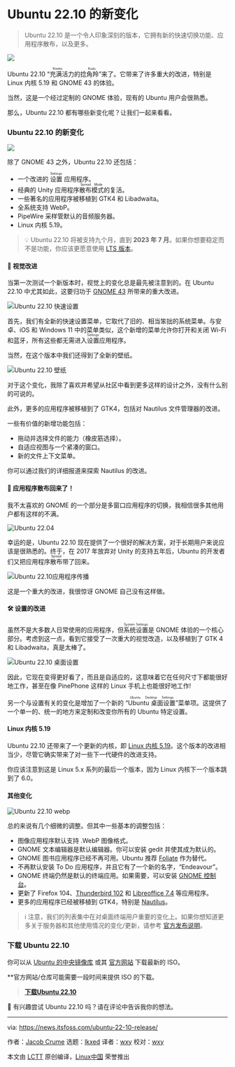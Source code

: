 [#]: subject: "Ubuntu 22.10 Is Here!"
[#]: via: "https://news.itsfoss.com/ubuntu-22-10-release/"
[#]: author: "Jacob Crume https://news.itsfoss.com/author/jacob/"
[#]: collector: "lkxed"
[#]: translator: "wxy"
[#]: reviewer: "wxy"
[#]: publisher: "wxy"
[#]: url: "https://linux.cn/article-15171-1.html"

Ubuntu 22.10 的新变化
======

> Ubuntu 22.10 是一个令人印象深刻的版本，它拥有新的快速切换功能、应用程序散布，以及更多。

![](https://img.linux.net.cn/data/attachment/album/202210/24/101545l1jae18e1881ee19.jpg)

Ubuntu 22.10 “<ruby>充满活力的捻角羚<rt>Kinetic Kudu</rt></ruby>”来了。它带来了许多重大的改进，特别是 Linux 内核 5.19 和 GNOME 43 的体验。

当然，这是一个经过定制的 GNOME 体验，现有的 Ubuntu 用户会很熟悉。

那么，Ubuntu 22.10 都有哪些新变化呢？让我们一起来看看。

### Ubuntu 22.10 的新变化

![][2]

除了 GNOME 43 之外，Ubuntu 22.10 还包括：

- 一个改进的 <ruby>设置<rt>Settings</rt></ruby> 应用程序。
- 经典的 Unity 应用程序<ruby>散布模式<rt>Spread Mode</rt></ruby>的复活。
- 一些著名的应用程序被移植到 GTK4 和 Libadwaita。
- 全系统支持 WebP。
- PipeWire 采样管默认的音频服务器。
- Linux 内核 5.19。

> 💡 Ubuntu 22.10 将被支持九个月，直到 **2023 年 7 月**。如果你想要稳定而不是功能，你应该更愿意使用 [LTS 版本][3]。

#### 🎨 视觉改进

当第一次测试一个新版本时，视觉上的变化总是最先被注意到的。在 Ubuntu 22.10 中尤其如此，这要归功于 [GNOME 43][4] 所带来的重大改进。

![Ubuntu 22.10 快速设置][5]

首先，我们有全新的快速设置菜单，它取代了旧的、相当笨拙的系统菜单。与安卓、iOS 和 Windows 11 中的菜单类似，这个新增的菜单允许你打开和关闭 Wi-Fi 和蓝牙，所有这些都无需进入<ruby>设置<rt>Settings</rt></ruby>应用程序。

当然，在这个版本中我们还得到了全新的壁纸。

![Ubuntu 22.10 壁纸][6]

对于这个变化，我除了喜欢并希望从社区中看到更多这样的设计之外，没有什么别的可说的。

此外，更多的应用程序被移植到了 GTK4，包括对 Nautilus 文件管理器的改进。

一些有价值的新增功能包括：

- 拖动并选择文件的能力（橡皮筋选择）。
- 自适应视图与一个紧凑的窗口。
- 新的文件上下文菜单。

你可以通过我们的详细报道来探索 Nautilus 的改进。

#### 👴 应用程序散布回来了！

我不太喜欢的 GNOME 的一个部分是多窗口应用程序的切换，我相信很多其他用户都有这样的不满。

![Ubuntu 22.04][7]

幸运的是，Ubuntu 22.10 现在提供了一个很好的解决方案，对于长期用户来说应该是很熟悉的。终于，在 2017 年放弃对 Unity 的支持五年后，Ubuntu 的开发者们又把应用程序<ruby>散布<rt>Spread</rt></ruby>带了回来。

![Ubuntu 22.10应用程序传播][8]

这是一个重大的改进，我很惊讶 GNOME 自己没有这样做。

#### 🛠️ 设置的改进

虽然不是大多数人日常使用的应用程序，但<ruby>系统设置<rt>System Settings</rt></ruby>是 GNOME 体验的一个核心部分。考虑到这一点，看到它接受了一次重大的视觉改造，以及移植到了 GTK 4 和 Libadwaita，真是太棒了。

![Ubuntu 22.10 桌面设置][9]

因此，它现在变得更好看了，而且是自适应的，这意味着它在任何尺寸下都能很好地工作，甚至在像 PinePhone 这样的 Linux 手机上也能很好地工作!

另一个与设置有关的变化是增加了一个新的 “<ruby>Ubuntu 桌面设置<rt>Ubuntu Desktop Settings</rt></ruby>”菜单项。这提供了一个单一的、统一的地方来定制和改变你所有的 Ubuntu 特定设置。

#### Linux 内核 5.19

Ubuntu 22.10 还带来了一个更新的内核，即 [Linux 内核 5.19][10]。这个版本的改进相当少，尽管它确实带来了对一些下一代硬件的改进支持。

你应该注意到这是 Linux 5.x 系列的最后一个版本，因为 Linux 内核下一个版本跳到了 6.0。

#### 其他变化

![Ubuntu 22.10 webp][11]

总的来说有几个细微的调整。但其中一些基本的调整包括：

- 图像应用程序默认支持 .WebP 图像格式。
- GNOME 文本编辑器是默认编辑器。你可以安装 gedit 并使其成为默认的。
- GNOME 图书应用程序已经不再可用。Ubuntu 推荐 [Foliate][12] 作为替代。
- 不再默认安装 To Do 应用程序，并且它有了一个新的名字，“Endeavour”。
- GNOME 终端仍然是默认的终端应用。如果需要，可以安装 [GNOME 控制台][13]。
- 更新了 Firefox 104、[Thunderbird 102][14] 和 [Libreoffice 7.4][15] 等应用程序。
- 更多的应用程序已经被移植到 GTK4，特别是 [Nautilus][16]。

> ℹ️ 注意，我们的列表集中在对桌面终端用户重要的变化上。如果你想知道更多关于服务器和其他使用情况的变化/更新，请参考 [官方发布说明][17]。

### 下载 Ubuntu 22.10

你可以从 [Ubuntu 的中央镜像库][18] 或其 [官方网站][19] 下载最新的 ISO。

**官方网站/仓库可能需要一段时间来提供 ISO 的下载。

> **[下载Ubuntu 22.10][19]**

💬 有兴趣尝试 Ubuntu 22.10 吗？请在评论中告诉我你的想法。

--------------------------------------------------------------------------------

via: https://news.itsfoss.com/ubuntu-22-10-release/

作者：[Jacob Crume][a]
选题：[lkxed][b]
译者：[wxy](https://github.com/wxy)
校对：[wxy](https://github.com/wxy)

本文由 [LCTT](https://github.com/LCTT/TranslateProject) 原创编译，[Linux中国](https://linux.cn/) 荣誉推出

[a]: https://news.itsfoss.com/author/jacob/
[b]: https://github.com/lkxed
[1]: https://news.itsfoss.com/content/images/size/w1200/2022/10/ubuntu-22-10-release.png
[2]: https://news.itsfoss.com/content/images/2022/10/ubuntu-22-10.png
[3]: https://itsfoss.com/long-term-support-lts/
[4]: https://news.itsfoss.com/gnome-43-release/
[5]: https://news.itsfoss.com/content/images/2022/10/ubuntu-22-10-quick-setting.jpg
[6]: https://news.itsfoss.com/content/images/2022/10/22.10-wallpaper.png
[7]: https://news.itsfoss.com/content/images/2022/10/ubuntu-22-04-window-minimize.png
[8]: https://news.itsfoss.com/content/images/2022/10/ubuntu-22-10-app-spread.jpg
[9]: https://news.itsfoss.com/content/images/2022/10/ubuntu-22-10-desktop-setting.png
[10]: https://news.itsfoss.com/linux-kernel-5-19-release/
[11]: https://news.itsfoss.com/content/images/2022/10/ubuntu-22-10-webp.png
[12]: https://itsfoss.com/foliate-ebook-viewer/
[13]: https://itsfoss.com/gnome-console/
[14]: https://news.itsfoss.com/thunderbird-102-release/
[15]: https://news.itsfoss.com/libreoffice-7-4-release/
[16]: https://news.itsfoss.com/gnome-files-43/
[17]: https://discourse.ubuntu.com/t/kinetic-kudu-release-notes/27976
[18]: https://cdimage.ubuntu.com/ubuntu/releases/22.10/release/
[19]: https://ubuntu.com/download/desktop
